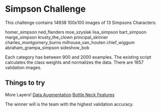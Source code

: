 # Simpson Challenge

This challenge contains 14938 100x100 images of 13 Simpsons Characters:

homer_simpson
ned_flanders
moe_szyslak
lisa_simpson
bart_simpson
marge_simpson
krusty_the_clown
principal_skinner
charles_montgomery_burns
milhouse_van_houten
chief_wiggum
abraham_grampa_simpson
sideshow_bob

Each category has between 900 and 2000 examples. The existing script calculates the class weights and normalizes the data. There are 1657 validation images.

## Things to try

More Layers!
[Data Augmentation](https://keras.io/preprocessing/image/)
[Bottle Neck Features](https://github.com/lukas/ml-class/blob/master/keras-transfer/dogcat-bottleneck.py)

The winner will is the team with the highest validation accuracy.
